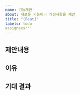```yaml
---
name: 기능제한
about: 새로운 기능이나 개선사항을 제안
title: "[Feat]"
labels: todo
assignees:''
---
```



## 제안내용
<!--  어떤 기능을 제안하는지 자세히 설명해주세요  -->

## 이유
<!-- 왜 이 기능이 필요한지, 어떤 문제를 해결하는지 설명 -->

## 기대 결과
<!-- 어떤 결과를 기대하는지 설명 -->
